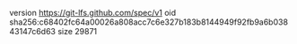 version https://git-lfs.github.com/spec/v1
oid sha256:c68402fc64a00026a808acc7c6e327b183b8144949f92fb9a6b03843147c6d63
size 29871
